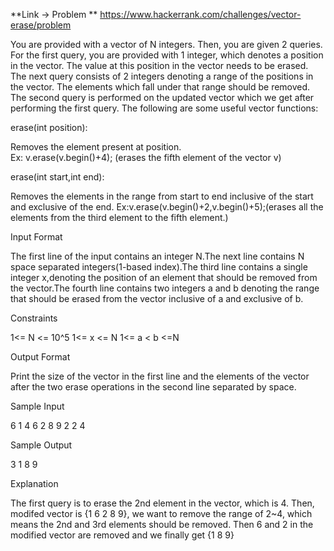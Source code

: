 
**Link -> Problem **
	https://www.hackerrank.com/challenges/vector-erase/problem

You are provided with a vector of N integers. Then, you are given 2 queries. For the first query, you are provided with 1 integer, which denotes a position in the vector. The value at this position in the vector needs to be erased. The next query consists of 2 integers denoting a range of the positions in the vector. The elements which fall under that range should be removed. The second query is performed on the updated vector which we get after performing the first query.
The following are some useful vector functions:

erase(int position):

Removes the element present at position.  
Ex: v.erase(v.begin()+4); (erases the fifth element of the vector v)

erase(int start,int end):

Removes the elements in the range from start to end inclusive of the start and exclusive of the end.
Ex:v.erase(v.begin()+2,v.begin()+5);(erases all the elements from the third element to the fifth element.)


Input Format

The first line of the input contains an integer N.The next line contains N space separated integers(1-based index).The third line contains a single integer x,denoting the position of an element that should be removed from the vector.The fourth line contains two integers a and b denoting the range that should be erased from the vector inclusive of a and exclusive of b.


Constraints

1<= N <= 10^5
1<= x <= N
1<= a < b <=N


Output Format

Print the size of the vector in the first line and the elements of the vector after the two erase operations in the second line separated by space.

Sample Input

6
1 4 6 2 8 9
2
2 4

Sample Output

3
1 8 9

Explanation

The first query is to erase the 2nd element in the vector, which is 4. Then, modifed vector is {1 6 2 8 9}, we want to remove the range of 2~4, which means the 2nd and 3rd elements should be removed. Then 6 and 2 in the modified vector are removed and we finally get {1 8 9}
